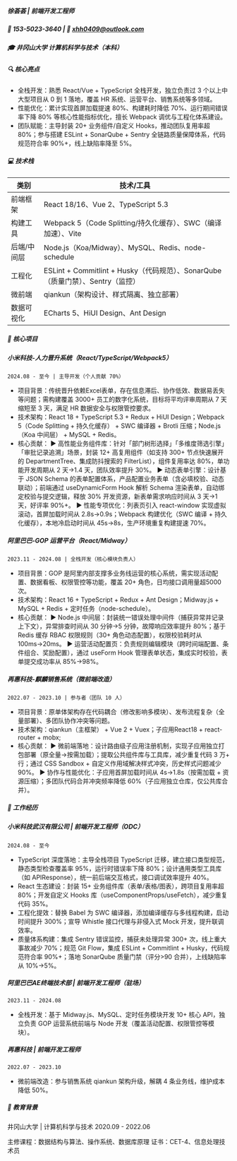 
##### 徐荟荟 | 前端开发工程师
##### 📱 153-5023-3640 | 📧 xhh0409@outlook.com
##### 🎓 井冈山大学 计算机科学与技术（本科）

##### 🔍 核心亮点
- ​全栈开发​：熟悉 React/Vue + TypeScript 全栈开发，独立负责过 3 个以上中大型项目从 0 到 1 落地，覆盖 HR 系统、运营平台、销售系统等多领域。
- ​性能优化​：累计实现首屏加载提速 80%、构建耗时降低 70%、运行期间错误率下降 80% 等核心性能指标优化，擅长 Webpack 调优与工程化体系建设。
- ​团队赋能​：主导封装 20+ 业务组件/自定义 Hooks，推动团队复用率超 80%；参与搭建 ESLint + SonarQube + Sentry 全链路质量保障体系，代码规范符合率 90%+，线上缺陷率降至 5%。

##### 💻 技术栈
| 类别        | 技术/工具                                                                      |
| ----------- | ------------------------------------------------------------------------------ |
| 前端框架    | React 18/16、Vue 2、TypeScript 5.3                                             |
| 构建工具    | Webpack 5（Code Splitting/持久化缓存）、SWC（编译加速）、Vite            |
| 后端/中间层 | Node.js（Koa/Midway）、MySQL、Redis、node-schedule                             |
| 工程化      | ESLint + Commitlint + Husky（代码规范）、SonarQube（质量门禁）、Sentry（监控） |
| 微前端      | qiankun（架构设计、样式隔离、独立部署）                                        |
| 数据可视化  | ECharts 5、HiUI Design、Ant Design                                             |

##### 🚀 核心项目
##### 小米科技-人力晋升系统（React/TypeScript/Webpack5）
`​2024.08 - 至今 | 主导开发（个人贡献 70%）​​`
- ​项目背景​：传统晋升依赖Excel表单，存在信息滞后、协作低效、数据易丢失等问题；需构建覆盖 3000+ 员工的数字化系统，目标将平均评审周期从 7 天缩短至 3 天，满足 HR 数据安全与权限管控要求。
- ​技术架构​：React 18 + TypeScript 5.3 + Redux + HiUI Design；Webpack 5（Code Splitting + 持久化缓存） + SWC 编译器 + Brotli 压缩；Node.js（Koa 中间层） + MySQL + Redis。
- 核心贡献​：
▶ 高性能业务组件库：针对「部门树形选择」「多维度筛选引擎」「审批记录追溯」场景，封装 12+ 高复用组件（如支持 300+ 节点快速展开的 DepartmentTree、集成防抖搜索的 FilterList），组件复用率达 80%，单功能开发周期从 2 天→1.4 天，团队效率提升 30%。
▶ 动态表单引擎：设计基于 JSON Schema 的表单配置体系，产品配置业务表单（含必填校验、动态联动）；前端通过 useDynamicForm Hook 解析 Schema 渲染表单，自动绑定校验与提交逻辑，释放 30% 开发资源，新表单需求响应时间从 3 天→1 天，好评率 90%+。
▶ 性能专项优化：列表页引入 react-window 实现虚拟滚动，首屏加载时间从 2.8s→0.9s；Webpack 构建优化（SWC 编译 + 持久化缓存），本地冷启动时间从 45s→8s，生产环境重复构建提速 70%。

##### 阿里巴巴-GOP 运营平台（React/Midway）
`​2023.11 - 2024.08 | 全栈开发（核心模块负责人）`​​

- ​项目背景​：GOP 是阿里内部支撑多业务线运营的核心系统，需实现活动配置、数据看板、权限管控等功能，覆盖 20+ 角色，日均接口调用量超5000次。
- 技术架构​：React 16 + TypeScript + Redux + Ant Design；Midway.js + MySQL + Redis + 定时任务（node-schedule）。
- 核心贡献​：
▶ Node.js 中间层：封装统一错误处理中间件（捕获异常并记录上下文），异常排查时间从 30 分钟→5 分钟，故障响应效率提升 80%；基于 Redis 缓存 RBAC 权限规则（30+ 角色动态配置），权限校验耗时从 100ms→20ms。
▶ 运营活动配置页：负责规则编辑模块（跨时间端配置、条件组合、奖励配置），通过 useForm Hook 管理表单状态，集成实时校验，表单提交成功率从 85%→98%。

##### 再惠科技-麒麟销售系统（微前端改造）
`​2022.07 - 2023.10 | 参与者（团队 10 人）​​`

- ​项目背景​：原单体架构存在代码耦合（修改影响多模块）、发布流程复杂（全量部署）、多团队协作冲突等问题。​
- 技术架构​：qiankun（主框架） + Vue 2 + Vuex；子应用React18 + react-router + mobx;
- 核心贡献​：
▶ 微前端落地：设计路由级子应用注册机制，实现子应用独立打包部署（原全量→按需加载）；提取公共组件库与工具库，减少重复代码 3 万+ 行；通过 CSS Sandbox + 自定义作用域解决样式冲突，历史样式问题减少 90%。
▶ 协作与性能优化：子应用首屏加载时间从 4s→1.8s（按需加载 + 资源压缩）；多团队代码合并冲突频率降低 60%（子应用独立仓库，仅公共库合并）。

##### 💼 工作经历
##### 小米科技武汉有限公司 | 前端开发工程师（ODC）
`​2024.08 - 至今​`

* TypeScript 深度落地：主导全栈项目 TypeScript 迁移，建立接口类型规范，静态类型检查覆盖率 95%，运行时错误率下降 80%；设计通用类型工具库（如 APIResponse），统一前后端交互格式，接口调试效率提升 40%。
* React 生态建设：封装 15+ 业务组件库（表单/表格/图表），跨项目复用率超 80%；开发自定义 Hooks 库（useComponentProps/useFetch），减少重复代码 35%。
* 工程化提效：替换 Babel 为 SWC 编译器，添加编译缓存与多线程构建，启动时间提升 300%；宣导 Whistle 接口代理与非侵入式 Mock 开发，提升联调效率。
* 质量体系构建：集成 Sentry 错误监控，捕获未处理异常 300+ 次，线上重大事故减少 70%；规范 Git Flow，集成 ESLint + Commitlint + Husky，代码规范符合率 90%+；落地 SonarQube 质量门禁（评分>90 合并），上线缺陷率从 10%→5%。

##### 阿里巴巴AE终端技术部 | 前端开发工程师（驻场）
`​2023.11 - 2024.08​`
* 全栈开发：基于 Midway.js、MySQL、定时任务模块开发 10+ 核心 API，独立负责 GOP 运营系统前端与 Node 开发（覆盖活动配置、权限管控等模块）。

##### 再惠科技 | 前端开发工程师
`​2022.07 - 2023.10​`
* 微前端改造：参与销售系统 qiankun 架构升级，解耦 4 条业务线，维护成本降低 50%。

##### 📝 教育背景
​井冈山大学 | 计算机科学与技术​
2020.09 - 2022.06

主修课程：数据结构与算法、操作系统、数据库原理
证书：CET-4、信息处理技术员
